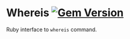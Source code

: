 Whereis [![Gem Version](https://badge.fury.io/rb/whereis.svg)](http://rubygems.org/gems/whereis)
=======

Ruby interface to `whereis` command.
